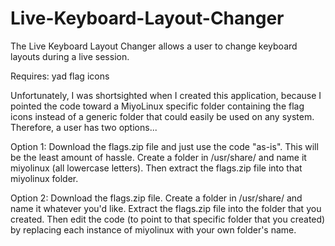 # Live-Keyboard-Layout-Changer
The Live Keyboard Layout Changer allows a user to change keyboard layouts during a live session.

Requires: yad
          flag icons

Unfortunately, I was shortsighted when I created this application, because I pointed the code toward a MiyoLinux specific folder containing the flag icons instead of a generic folder that could easily be used on any system. Therefore, a user has two options...

Option 1: Download the flags.zip file and just use the code "as-is". This will be the least amount of hassle. Create a folder in /usr/share/ and name it miyolinux (all lowercase letters). Then extract the flags.zip file into that miyolinux folder.

Option 2: Download the flags.zip file. Create a folder in /usr/share/ and name it whatever you'd like. Extract the flags.zip file into the folder that you created. Then edit the code (to point to that specific folder that you created) by replacing each instance of miyolinux with your own folder's name.
